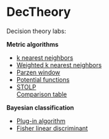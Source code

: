 # DecTheory
Decision theory labs:  


**Metric algorithms**
- [k nearest neighbors](readme/kNN.md)
- [Weighted k nearest neighbors](readme/WkNN.md)
- [Parzen window](readme/PW.md)
- [Potential functions](readme/PF.md)
- [STOLP](readme/STOLP.md)  
  [Comparison table](readme/Sum.md)

**Bayesian classification**
- [Plug-in algorithm](readme/PlugIn.md)
- [Fisher linear discriminant](readme/FLD.md)
